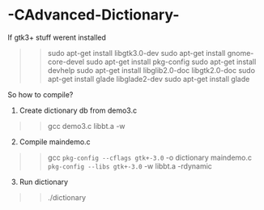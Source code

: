 # -CAdvanced-Dictionary-

If gtk3+ stuff werent installed 
>> sudo apt-get install libgtk3.0-dev
>> sudo apt-get install gnome-core-devel 
>> sudo apt-get install pkg-config
>> sudo apt-get install devhelp
>> sudo apt-get install libglib2.0-doc libgtk2.0-doc
>> sudo apt-get install glade libglade2-dev 
>> sudo apt-get install glade


So how to compile?
1. Create dictionary db from demo3.c
>> gcc demo3.c libbt.a -w

2. Compile maindemo.c 
>> gcc `pkg-config --cflags gtk+-3.0` -o dictionary maindemo.c `pkg-config --libs gtk+-3.0` -w libbt.a -rdynamic

3. Run dictionary
>> ./dictionary

